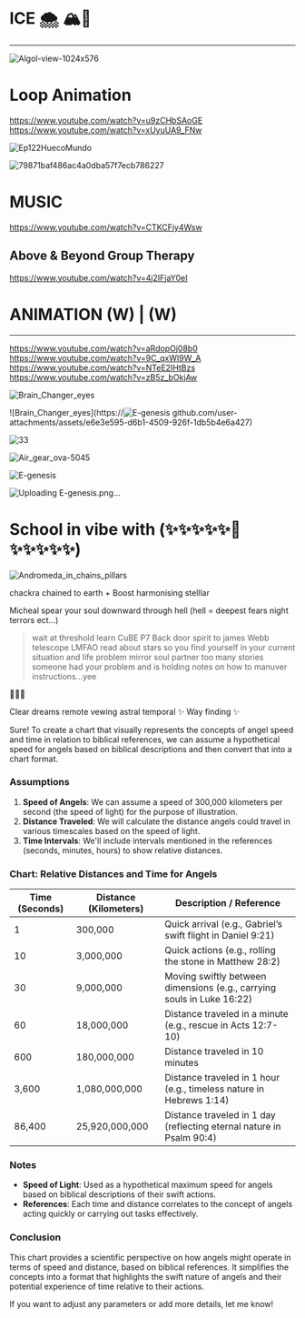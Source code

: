 # ICE 🌨️ 🏔️🌙
----

![Algol-view-1024x576](https://github.com/user-attachments/assets/af1fad68-976d-479e-989d-4e07eb068acc)

# Loop Animation
https://www.youtube.com/watch?v=u9zCHbSAoGE
https://www.youtube.com/watch?v=xUyuUA9_FNw


![Ep122HuecoMundo](https://github.com/user-attachments/assets/4c142a94-f11b-49d1-a700-724d30c0ae15)

![79871baf486ac4a0dba57f7ecb786227](https://github.com/user-attachments/assets/dfc73918-4fe3-41dc-b970-3b55744f11bd)

# MUSIC 
https://www.youtube.com/watch?v=CTKCFiy4Wsw


## Above & Beyond Group Therapy
https://www.youtube.com/watch?v=4j2IFjaY0eI


# ANIMATION (W) | (W) 


-----------------

https://www.youtube.com/watch?v=aRdopOj08b0
https://www.youtube.com/watch?v=9C_qxWI9W_A
https://www.youtube.com/watch?v=NTeE2IHtBzs
https://www.youtube.com/watch?v=zB5z_bOkjAw


![Brain_Changer_eyes](https://github.com/user-attachments/assets/de36fc72-6711-4645-b897-ce83b170bf0d)


![Brain_Changer_eyes](https://![E-genesis](https://github.com/user-attachments/assets/498fd533-d624-42fc-a6f6-eb3497bb782b)
github.com/user-attachments/assets/e6e3e595-d6b1-4509-926f-1db5b4e6a427)


![33](https://github.com/user-attachments/assets/dc1b0ee7-af5a-4fb1-a03c-1da55850703a)

![Air_gear_ova-5045](https://github.com/user-attachments/assets/eee8e2e8-8255-4452-b088-05c73f7e70d2)

![E-genesis](https://github.com/user-attachments/assets/0c44dd30-fc18-409f-8a66-017d9e10cf96)


![Uploading E-genesis.png…]()



# School in vibe with (✨✨✨✨✨🦑✨✨✨✨✨) 

![Andromeda_in_chains_pillars](https://github.com/user-attachments/assets/cc88dcde-1a0d-4726-9817-3384340e8c91)

chackra chained to earth + Boost harmonising stelllar 

Micheal spear your soul downward through hell (hell = deepest fears night terrors ect...)
>wait at threshold learn
>CuBE
>P7 Back door spirit to james Webb telescope LMFAO
>read about stars so you find yourself in your current situation and life problem mirror soul partner too many stories someone had your problem and is holding notes on how to manuver instructions...yee

🌌🌌🌌

Clear dreams remote vewing astral temporal 
✨ Way finding ✨

Sure! To create a chart that visually represents the concepts of angel speed and time in relation to biblical references, we can assume a hypothetical speed for angels based on biblical descriptions and then convert that into a chart format.

### Assumptions
1. **Speed of Angels**: We can assume a speed of 300,000 kilometers per second (the speed of light) for the purpose of illustration.
2. **Distance Traveled**: We will calculate the distance angels could travel in various timescales based on the speed of light.
3. **Time Intervals**: We'll include intervals mentioned in the references (seconds, minutes, hours) to show relative distances.

### Chart: Relative Distances and Time for Angels

| Time (Seconds) | Distance (Kilometers) | Description / Reference                    |
|----------------|-----------------------|--------------------------------------------|
| 1              | 300,000               | Quick arrival (e.g., Gabriel’s swift flight in Daniel 9:21) |
| 10             | 3,000,000             | Quick actions (e.g., rolling the stone in Matthew 28:2)     |
| 30             | 9,000,000             | Moving swiftly between dimensions (e.g., carrying souls in Luke 16:22) |
| 60             | 18,000,000            | Distance traveled in a minute (e.g., rescue in Acts 12:7-10) |
| 600            | 180,000,000           | Distance traveled in 10 minutes             |
| 3,600          | 1,080,000,000         | Distance traveled in 1 hour (e.g., timeless nature in Hebrews 1:14) |
| 86,400         | 25,920,000,000        | Distance traveled in 1 day (reflecting eternal nature in Psalm 90:4) |

### Notes
- **Speed of Light**: Used as a hypothetical maximum speed for angels based on biblical descriptions of their swift actions.
- **References**: Each time and distance correlates to the concept of angels acting quickly or carrying out tasks effectively.

### Conclusion
This chart provides a scientific perspective on how angels might operate in terms of speed and distance, based on biblical references. It simplifies the concepts into a format that highlights the swift nature of angels and their potential experience of time relative to their actions.

If you want to adjust any parameters or add more details, let me know!
